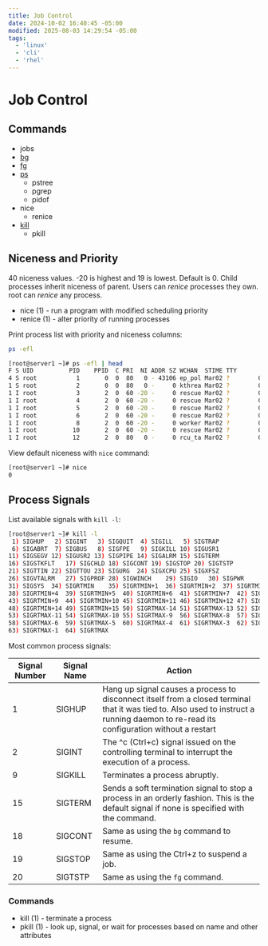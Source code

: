 ```yaml
---
title: Job Control
date: 2024-10-02 16:40:45 -05:00
modified: 2025-08-03 14:29:54 -05:00
tags:
  - 'linux'
  - 'cli'
  - 'rhel'
---
```


# Job Control

## Commands

* jobs
* [bg](20200628170530-bg.md)
* [fg](202508031325-fg.md)
* [ps](202403030918-ps.md)
  + pstree
  + pgrep
  + pidof
* nice
  + renice
* [kill](20210905081820-kill.md)
  + pkill

## Niceness and Priority

40 niceness values. -20 is highest and 19 is lowest. Default is 0. Child processes inherit niceness of parent. Users can _renice_ processes they own. root can _renice_ any process.

* nice (1)             - run a program with modified scheduling priority
* renice (1)           - alter priority of running processes

Print process list with priority and niceness columns:

```bash
ps -efl
```

```bash
[root@server1 ~]# ps -efl | head
F S UID          PID    PPID  C PRI  NI ADDR SZ WCHAN  STIME TTY          TIME CMD
4 S root           1       0  0  80   0 - 43106 ep_pol Mar02 ?        00:00:01 /usr/lib/systemd/systemd rhgb --switched-root --system --deserialize 31
1 S root           2       0  0  80   0 -     0 kthrea Mar02 ?        00:00:00 [kthreadd]
1 I root           3       2  0  60 -20 -     0 rescue Mar02 ?        00:00:00 [rcu_gp]
1 I root           4       2  0  60 -20 -     0 rescue Mar02 ?        00:00:00 [rcu_par_gp]
1 I root           5       2  0  60 -20 -     0 rescue Mar02 ?        00:00:00 [slub_flushwq]
1 I root           6       2  0  60 -20 -     0 rescue Mar02 ?        00:00:00 [netns]
1 I root           8       2  0  60 -20 -     0 worker Mar02 ?        00:00:00 [kworker/0:0H-events_highpri]
1 I root          10       2  0  60 -20 -     0 rescue Mar02 ?        00:00:00 [mm_percpu_wq]
1 I root          12       2  0  80   0 -     0 rcu_ta Mar02 ?        00:00:00 [rcu_tasks_kthre]
```

View default niceness with `nice` command:

```bash
[root@server1 ~]# nice
0
```

## Process Signals

List available signals with `kill -l`:

```bash
[root@server1 ~]# kill -l
 1) SIGHUP	 2) SIGINT	 3) SIGQUIT	 4) SIGILL	 5) SIGTRAP
 6) SIGABRT	 7) SIGBUS	 8) SIGFPE	 9) SIGKILL	10) SIGUSR1
11) SIGSEGV	12) SIGUSR2	13) SIGPIPE	14) SIGALRM	15) SIGTERM
16) SIGSTKFLT	17) SIGCHLD	18) SIGCONT	19) SIGSTOP	20) SIGTSTP
21) SIGTTIN	22) SIGTTOU	23) SIGURG	24) SIGXCPU	25) SIGXFSZ
26) SIGVTALRM	27) SIGPROF	28) SIGWINCH	29) SIGIO	30) SIGPWR
31) SIGSYS	34) SIGRTMIN	35) SIGRTMIN+1	36) SIGRTMIN+2	37) SIGRTMIN+3
38) SIGRTMIN+4	39) SIGRTMIN+5	40) SIGRTMIN+6	41) SIGRTMIN+7	42) SIGRTMIN+8
43) SIGRTMIN+9	44) SIGRTMIN+10	45) SIGRTMIN+11	46) SIGRTMIN+12	47) SIGRTMIN+13
48) SIGRTMIN+14	49) SIGRTMIN+15	50) SIGRTMAX-14	51) SIGRTMAX-13	52) SIGRTMAX-12
53) SIGRTMAX-11	54) SIGRTMAX-10	55) SIGRTMAX-9	56) SIGRTMAX-8	57) SIGRTMAX-7
58) SIGRTMAX-6	59) SIGRTMAX-5	60) SIGRTMAX-4	61) SIGRTMAX-3	62) SIGRTMAX-2
63) SIGRTMAX-1	64) SIGRTMAX	
```

Most common process signals:

| Signal Number | Signal Name | Action                                                                                                                                                                                 |
| ------------- | ----------- | -------------------------------------------------------------------------------------------------------------------------------------------------------------------------------------- |
| 1             | SIGHUP      | Hang up signal causes a process to disconnect itself from a closed terminal that it was tied to. Also used to instruct a running daemon to re-read its configuration without a restart |
| 2             | SIGINT      | The ^c (Ctrl+c) signal issued on the controlling terminal to interrupt the execution of a process.                                                                                     |
| 9             | SIGKILL     | Terminates a process abruptly.                                                                                                                                                         |
| 15            | SIGTERM     | Sends a soft termination signal to stop a process in an orderly fashion. This is the default signal if none is specified with the command.                                             |
| 18            | SIGCONT     | Same as using the `bg` command to resume.                                                                                                                                              |
| 19            | SIGSTOP     | Same as using the Ctrl+z to suspend a job.                                                                                                                                             |
| 20            | SIGTSTP     | Same as using the `fg` command.                                                                                                                                                        |

### Commands

* kill (1)             - terminate a process
* pkill (1)            - look up, signal, or wait for processes based on name and other attributes
